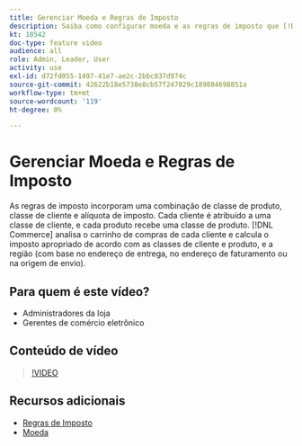```yaml
---
title: Gerenciar Moeda e Regras de Imposto
description: Saiba como configurar moeda e as regras de imposto que [!DNL Commerce] O usa o para calcular o imposto apropriado de acordo com as classes de cliente e produto.
kt: 10542
doc-type: feature video
audience: all
role: Admin, Leader, User
activity: use
exl-id: d72fd055-1497-41e7-ae2c-2bbc837d974c
source-git-commit: 42622b18e5738e8cb57f247029c189884698851a
workflow-type: tm+mt
source-wordcount: '119'
ht-degree: 0%

---
```


# Gerenciar Moeda e Regras de Imposto

As regras de imposto incorporam uma combinação de classe de produto, classe de cliente e alíquota de imposto. Cada cliente é atribuído a uma classe de cliente, e cada produto recebe uma classe de produto. [!DNL Commerce] analisa o carrinho de compras de cada cliente e calcula o imposto apropriado de acordo com as classes de cliente e produto, e a região (com base no endereço de entrega, no endereço de faturamento ou na origem de envio).

## Para quem é este vídeo?

- Administradores da loja
- Gerentes de comércio eletrônico

## Conteúdo de vídeo

>[!VIDEO](https://video.tv.adobe.com/v/343657?quality=12&learn=on)

## Recursos adicionais

- [Regras de Imposto](https://docs.magento.com/user-guide/tax/tax-rules.html)
- [Moeda](https://docs.magento.com/user-guide/stores/currency.html)
